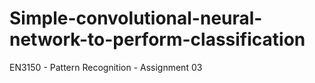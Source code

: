 # Simple-convolutional-neural-network-to-perform-classification
EN3150 - Pattern Recognition - Assignment 03
